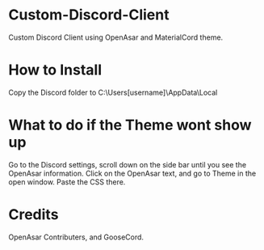 # Custom-Discord-Client
Custom Discord Client using OpenAsar and MaterialCord theme.
# How to Install
Copy the Discord folder to C:\Users\[username]\AppData\Local
# What to do if the Theme wont show up
Go to the Discord settings, scroll down on the side bar until you see the OpenAsar information. Click on the OpenAsar text, and go to Theme in the open window. Paste the CSS there.
# Credits 
OpenAsar Contributers, and GooseCord.
